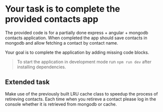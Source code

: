 # Your task is to complete the provided contacts app
 
The provided code is for a partially done express + angular + mongodb contacts application. When completed the app should save contacts in mongodb and allow fetching a contact by contact name.
 
Your goal is to complete the application by adding missing code blocks.

> To start the application in development mode run `npm run dev` after installing dependencies.
 
## Extended task
 
Make use of the previously built LRU cache class to speedup the process of retireving contacts. Each time when you retireve a contact please log in the console whether it is retrieved from mongodb or cache.
